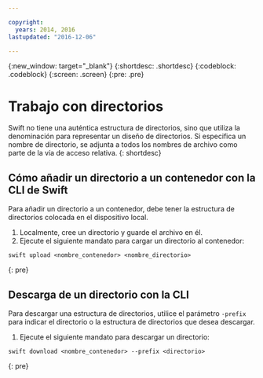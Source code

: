 ```yaml
---

copyright:
  years: 2014, 2016
lastupdated: "2016-12-06"

---
```

{:new_window: target="_blank"}
{:shortdesc: .shortdesc}
{:codeblock: .codeblock}
{:screen: .screen}
{:pre: .pre}

# Trabajo con directorios

Swift no tiene una auténtica estructura de directorios, sino que utiliza la denominación para representar un diseño de directorios. Si especifica un nombre de directorio, se adjunta a todos los nombres de archivo como parte de la vía de acceso relativa.
{: shortdesc}

## Cómo añadir un directorio a un contenedor con la CLI de Swift

Para añadir un directorio a un contenedor, debe tener la estructura de directorios colocada en el dispositivo local.

1. Localmente, cree un directorio y guarde el archivo en él.
2. Ejecute el siguiente mandato para cargar un directorio al contenedor:
```
swift upload <nombre_contenedor> <nombre_directorio>
```
{: pre}

## Descarga de un directorio con la CLI
Para descargar una estructura de directorios, utilice el parámetro `-prefix` para indicar el directorio o la estructura de directorios que desea descargar.

1. Ejecute el siguiente mandato para descargar un directorio:
```
swift download <nombre_contenedor> --prefix <directorio>
```
{: pre}
